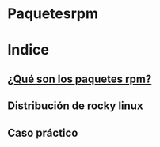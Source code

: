 # Paquetesrpm
# Indice
## [¿Qué son los paquetes rpm?](Paquetesrpm.md)

## Distribución de rocky linux

## Caso práctico
